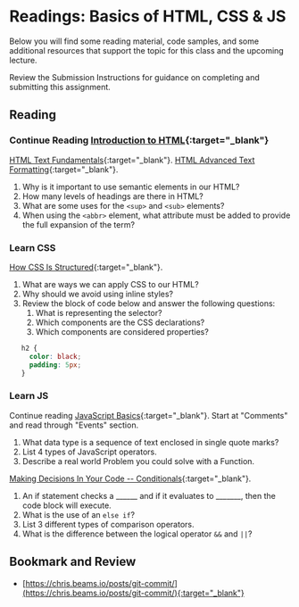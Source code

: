 # Readings: Basics of HTML, CSS & JS

Below you will find some reading material, code samples, and some additional resources that support the topic for this class and the upcoming lecture.

Review the Submission Instructions for guidance on completing and submitting this assignment.

## Reading

### Continue Reading [Introduction to HTML](https://developer.mozilla.org/en-US/docs/Learn/HTML/Introduction_to_HTML/){:target="_blank"}

[HTML Text Fundamentals](https://developer.mozilla.org/en-US/docs/Learn/HTML/Introduction_to_HTML/HTML_text_fundamentals){:target="_blank"}.
[HTML Advanced Text Formatting](https://developer.mozilla.org/en-US/docs/Learn/HTML/Introduction_to_HTML/Advanced_text_formatting){:target="_blank"}.

1. Why is it important to use semantic elements in our HTML?
1. How many levels of headings are there in HTML?
1. What are some uses for the `<sup>` and `<sub>` elements?
1. When using the `<abbr>` element, what attribute must be added to provide the full expansion of the term?

### Learn CSS

[How CSS Is Structured](https://developer.mozilla.org/en-US/docs/Learn/CSS/First_steps/How_CSS_is_structured){:target="_blank"}.

1. What are ways we can apply CSS to our HTML?
1. Why should we avoid using inline styles?
1. Review the block of code below and answer the following questions:
    1. What is representing the selector?
    1. Which components are the CSS declarations?
    1. Which components are considered properties?

```css
   h2 {
     color: black;
     padding: 5px;
   }
```

### Learn JS

Continue reading [JavaScript Basics](https://developer.mozilla.org/en-US/docs/Learn/Getting_started_with_the_web/JavaScript_basics){:target="_blank"}.  Start at "Comments" and read through "Events" section.

1. What data type is a sequence of text enclosed in single quote marks?
1. List 4 types of JavaScript operators.
1. Describe a real world Problem you could solve with a Function.

[Making Decisions In Your Code -- Conditionals](https://developer.mozilla.org/en-US/docs/Learn/JavaScript/Building_blocks/conditionals){:target="_blank"}.

1. An if statement checks a ______ and if it evaluates to _______, then the code block will execute.
1. What is the use of an `else if`?
1. List 3 different types of comparison operators.
1. What is the difference between the logical operator `&&` and `||`?

## Bookmark and Review

- [https://chris.beams.io/posts/git-commit/](https://chris.beams.io/posts/git-commit/){:target="_blank"}

<!--
## Additional Resources

### Videos
 -->
